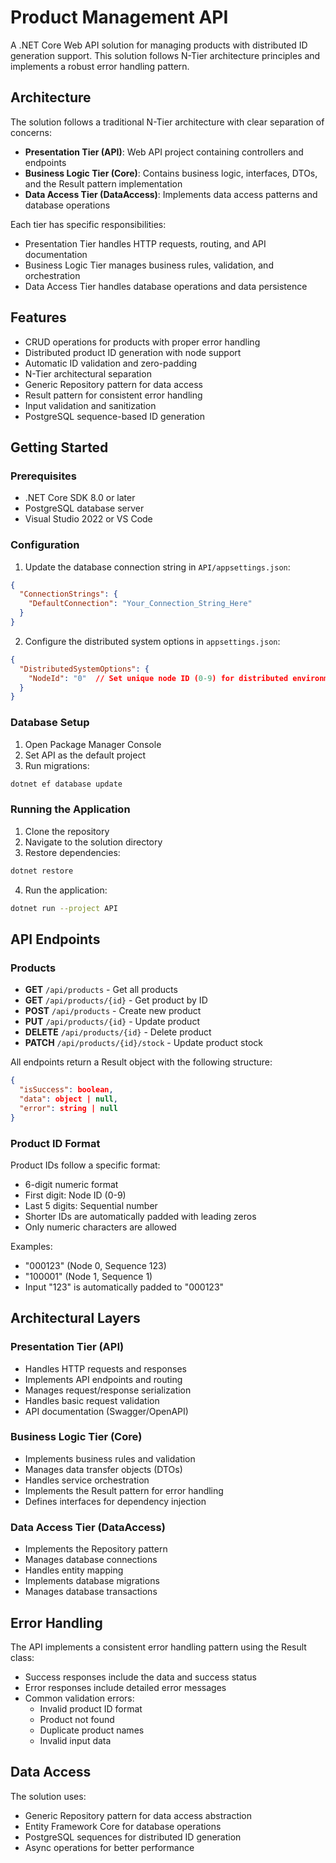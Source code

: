 # Product Management API

A .NET Core Web API solution for managing products with distributed ID generation support. This solution follows N-Tier architecture principles and implements a robust error handling pattern.

## Architecture

The solution follows a traditional N-Tier architecture with clear separation of concerns:

- **Presentation Tier (API)**: Web API project containing controllers and endpoints
- **Business Logic Tier (Core)**: Contains business logic, interfaces, DTOs, and the Result pattern implementation
- **Data Access Tier (DataAccess)**: Implements data access patterns and database operations

Each tier has specific responsibilities:
- Presentation Tier handles HTTP requests, routing, and API documentation
- Business Logic Tier manages business rules, validation, and orchestration
- Data Access Tier handles database operations and data persistence

## Features

- CRUD operations for products with proper error handling
- Distributed product ID generation with node support
- Automatic ID validation and zero-padding
- N-Tier architectural separation
- Generic Repository pattern for data access
- Result pattern for consistent error handling
- Input validation and sanitization
- PostgreSQL sequence-based ID generation

## Getting Started

### Prerequisites

- .NET Core SDK 8.0 or later
- PostgreSQL database server
- Visual Studio 2022 or VS Code

### Configuration

1. Update the database connection string in `API/appsettings.json`:
```json
{
  "ConnectionStrings": {
    "DefaultConnection": "Your_Connection_String_Here"
  }
}
```

2. Configure the distributed system options in `appsettings.json`:
```json
{
  "DistributedSystemOptions": {
    "NodeId": "0"  // Set unique node ID (0-9) for distributed environments
  }
}
```

### Database Setup

1. Open Package Manager Console
2. Set API as the default project
3. Run migrations:
```bash
dotnet ef database update
```

### Running the Application

1. Clone the repository
2. Navigate to the solution directory
3. Restore dependencies:
```bash
dotnet restore
```
4. Run the application:
```bash
dotnet run --project API
```

## API Endpoints

### Products

- **GET** `/api/products` - Get all products
- **GET** `/api/products/{id}` - Get product by ID
- **POST** `/api/products` - Create new product
- **PUT** `/api/products/{id}` - Update product
- **DELETE** `/api/products/{id}` - Delete product
- **PATCH** `/api/products/{id}/stock` - Update product stock

All endpoints return a Result object with the following structure:
```json
{
  "isSuccess": boolean,
  "data": object | null,
  "error": string | null
}
```

### Product ID Format

Product IDs follow a specific format:
- 6-digit numeric format
- First digit: Node ID (0-9)
- Last 5 digits: Sequential number
- Shorter IDs are automatically padded with leading zeros
- Only numeric characters are allowed

Examples:
- "000123" (Node 0, Sequence 123)
- "100001" (Node 1, Sequence 1)
- Input "123" is automatically padded to "000123"

## Architectural Layers

### Presentation Tier (API)
- Handles HTTP requests and responses
- Implements API endpoints and routing
- Manages request/response serialization
- Handles basic request validation
- API documentation (Swagger/OpenAPI)

### Business Logic Tier (Core)
- Implements business rules and validation
- Manages data transfer objects (DTOs)
- Handles service orchestration
- Implements the Result pattern for error handling
- Defines interfaces for dependency injection

### Data Access Tier (DataAccess)
- Implements the Repository pattern
- Manages database connections
- Handles entity mapping
- Implements database migrations
- Manages database transactions

## Error Handling

The API implements a consistent error handling pattern using the Result<T> class:
- Success responses include the data and success status
- Error responses include detailed error messages
- Common validation errors:
  - Invalid product ID format
  - Product not found
  - Duplicate product names
  - Invalid input data

## Data Access

The solution uses:
- Generic Repository pattern for data access abstraction
- Entity Framework Core for database operations
- PostgreSQL sequences for distributed ID generation
- Async operations for better performance
